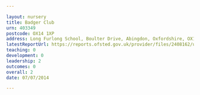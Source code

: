 ```yaml
---

layout: nursery
title: Badger Club
urn: 403349
postcode: OX14 1XP
address: Long Furlong School, Boulter Drive, Abingdon, Oxfordshire, OX14 1XP
latestReportUrl: https://reports.ofsted.gov.uk/provider/files/2408162/urn/403349.pdf
teaching: 0
development: 0
leadership: 2
outcomes: 0
overall: 2
date: 07/07/2014

---
```

